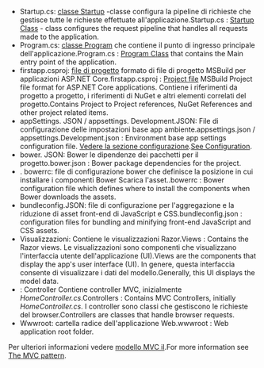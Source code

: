 * <span data-ttu-id="a2751-101">Startup.cs: [classe Startup](../fundamentals/startup.md) -classe configura la pipeline di richieste che gestisce tutte le richieste effettuate all'applicazione.</span><span class="sxs-lookup"><span data-stu-id="a2751-101">Startup.cs : [Startup Class](../fundamentals/startup.md) - class configures the request pipeline that handles all requests made to the application.</span></span>
* <span data-ttu-id="a2751-102">Program.cs: [classe Program](../fundamentals/index.md) che contiene il punto di ingresso principale dell'applicazione.</span><span class="sxs-lookup"><span data-stu-id="a2751-102">Program.cs : [Program Class](../fundamentals/index.md) that contains the Main entry point of the application.</span></span>
* <span data-ttu-id="a2751-103">firstapp.csproj: [file di progetto](https://docs.microsoft.com/dotnet/articles/core/preview3/tools/csproj) formato di file di progetto MSBuild per applicazioni ASP.NET Core.</span><span class="sxs-lookup"><span data-stu-id="a2751-103">firstapp.csproj : [Project file](https://docs.microsoft.com/dotnet/articles/core/preview3/tools/csproj) MSBuild Project file format for ASP.NET Core applications.</span></span> <span data-ttu-id="a2751-104">Contiene i riferimenti da progetto a progetto, i riferimenti di NuGet e altri elementi correlati del progetto.</span><span class="sxs-lookup"><span data-stu-id="a2751-104">Contains Project to Project references, NuGet References and other project related items.</span></span>
* <span data-ttu-id="a2751-105">appSettings. JSON / appsettings. Development.JSON: File di configurazione delle impostazioni base app ambiente.</span><span class="sxs-lookup"><span data-stu-id="a2751-105">appsettings.json / appsettings.Development.json : Environment base app settings configuration file.</span></span> <span data-ttu-id="a2751-106">[Vedere la sezione configurazione](xref:fundamentals/configuration).</span><span class="sxs-lookup"><span data-stu-id="a2751-106">[See Configuration](xref:fundamentals/configuration).</span></span>
* <span data-ttu-id="a2751-107">bower. JSON: Bower le dipendenze dei pacchetti per il progetto.</span><span class="sxs-lookup"><span data-stu-id="a2751-107">bower.json : Bower package dependencies for the project.</span></span>
* <span data-ttu-id="a2751-108">. bowerrc: file di configurazione bower che definisce la posizione in cui installare i componenti Bower Scarica l'asset.</span><span class="sxs-lookup"><span data-stu-id="a2751-108">.bowerrc : Bower configuration file which defines where to install the components when Bower downloads the assets.</span></span>
* <span data-ttu-id="a2751-109">bundleconfig.JSON: file di configurazione per l'aggregazione e la riduzione di asset front-end di JavaScript e CSS.</span><span class="sxs-lookup"><span data-stu-id="a2751-109">bundleconfig.json : configuration files for bundling and minifying front-end JavaScript and CSS assets.</span></span>
* <span data-ttu-id="a2751-110">Visualizzazioni: Contiene le visualizzazioni Razor.</span><span class="sxs-lookup"><span data-stu-id="a2751-110">Views : Contains the Razor views.</span></span> <span data-ttu-id="a2751-111">Le visualizzazioni sono componenti che visualizzano l'interfaccia utente dell'applicazione (UI).</span><span class="sxs-lookup"><span data-stu-id="a2751-111">Views are the components that display the app's user interface (UI).</span></span> <span data-ttu-id="a2751-112">In genere, questa interfaccia consente di visualizzare i dati del modello.</span><span class="sxs-lookup"><span data-stu-id="a2751-112">Generally, this UI displays the model data.</span></span>
* <span data-ttu-id="a2751-113">: Controller Contiene controller MVC, inizialmente *HomeController.cs*.</span><span class="sxs-lookup"><span data-stu-id="a2751-113">Controllers : Contains MVC Controllers, initially *HomeController.cs*.</span></span> <span data-ttu-id="a2751-114">I controller sono classi che gestiscono le richieste del browser.</span><span class="sxs-lookup"><span data-stu-id="a2751-114">Controllers are classes that handle browser requests.</span></span>
* <span data-ttu-id="a2751-115">Wwwroot: cartella radice dell'applicazione Web.</span><span class="sxs-lookup"><span data-stu-id="a2751-115">wwwroot : Web application root folder.</span></span>

<span data-ttu-id="a2751-116">Per ulteriori informazioni vedere [modello MVC il](xref:mvc/overview).</span><span class="sxs-lookup"><span data-stu-id="a2751-116">For more information see [The MVC pattern](xref:mvc/overview).</span></span>
